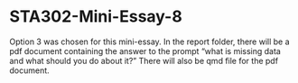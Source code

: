 # STA302-Mini-Essay-8
Option 3 was chosen for this mini-essay. In the report folder, there will be a pdf document containing the answer to the prompt “what is missing data and what should you do about it?” There will also be qmd file for the pdf document. 
